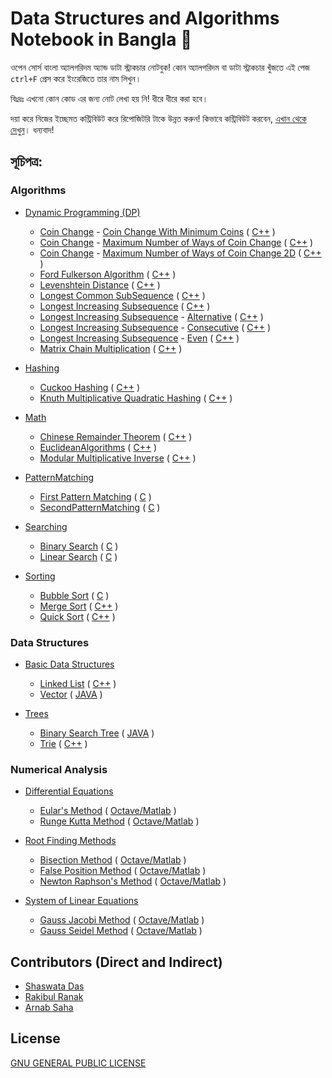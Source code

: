 # Data Structures and Algorithms Notebook in Bangla 📖

ওপেন সোর্স বাংলা অ্যালগরিদম অ্যান্ড ডাটা স্ট্রাকচার নোটবুক! কোন অ্যালগরিদম বা ডাটা স্ট্রাকচার খুঁজতে এই পেজ `ctrl+F` প্রেস করে ইংরেজিতে তার নাম লিখুন।

বিঃদ্রঃ এখনো কোন কোড এর জন্য নোট লেখা হয় নি! ধীরে ধীরে করা হবে।

দয়া করে নিজের ইচ্ছেমত কন্ট্রিবিউট করে রিপোজিটরি টাকে উন্নত করুন! কিভাবে কন্ট্রিবিউট করবেন, [এখান থেকে দেখুন](/CONTRIBUTING.md)। ধন্যবাদ!

## সূচিপত্র:

### Algorithms
- [Dynamic Programming (DP)](/DP)
  - [Coin Change](/DP/CoinChange) - [Coin Change With Minimum Coins](/DP/CoinChange/CoinChangeWithMinimumCoin/) ( [C++](/DP/CoinChange/CoinChangeWithMinimumCoin/C%2B%2B) )
  - [Coin Change](/DP/CoinChange) - [Maximum Number of Ways of Coin Change](/DP/CoinChange/CoinChangeMaximumWays/) ( [C++](/DP/CoinChange/CoinChangeMaximumWays/C%2B%2B) )
  - [Coin Change](/DP/CoinChange) - [Maximum Number of Ways of Coin Change 2D](/DP/CoinChange/CoinChange2DMaximumWays/) ( [C++](/DP/CoinChange/CoinChange2DMaximumWays/C%2B%2B) )
  - [Ford Fulkerson Algorithm](/DP/FordFulkersonAlgorithm/) ( [C++](/DP/FordFulkersonAlgorithm/C%2B%2B) )
  - [Levenshtein Distance](/DP/LevenshteinDistance/) ( [C++](/DP/LevenshteinDistance/C%2B%2B) )
  - [Longest Common SubSequence](/DP/LongestCommonSubSequence/) ( [C++](/DP/LongestCommonSubSequence/C%2B%2B) )
  - [Longest Increasing Subsequence](/DP/LongestIncreasingSubsequence/) ( [C++](/DP/LongestIncreasingSubsequence/C%2B%2B) )
  - [Longest Increasing Subsequence](/DP/LongestIncreasingSubsequence/) - [Alternative](/DP/LongestIncreasingSubsequence/Alternative/) ( [C++](/DP/LongestIncreasingSubsequence/Alternative/C%2B%2B) )
  - [Longest Increasing Subsequence](/DP/LongestIncreasingSubsequence/) - [Consecutive](/DP/LongestIncreasingSubsequence/Alternative/) ( [C++](/DP/LongestIncreasingSubsequence/Consecutive/C%2B%2B) )
  - [Longest Increasing Subsequence](/DP/LongestIncreasingSubsequence/) - [Even](/DP/LongestIncreasingSubsequence/Even/) ( [C++](/DP/LongestIncreasingSubsequence/Alternative/C%2B%2B) )
  - [Matrix Chain Multiplication](/DP/MatrixChainMultiplication/) ( [C++](/DP/MatrixChainMultiplication/C%2B%2B) )

- [Hashing](/Hashing)
  - [Cuckoo Hashing](/Hashing/CuckooHashing/) ( [C++](/Hashing/CuckooHashing/C%2B%2B) )
  - [Knuth Multiplicative Quadratic Hashing](/Hashing/KnuthMultiplicativeQuadraticHashing/) ( [C++](/Hashing/KnuthMultiplicativeQuadraticHashing/C%2B%2B) )

- [Math](/Maths)
  - [Chinese Remainder Theorem](/Maths/ChineseRemainderTheorem/) ( [C++](/Maths/ChineseRemainderTheorem/C%2B%2B) )
  - [EuclideanAlgorithms](/Maths/EuclideanAlgorithms/) ( [C++](/Maths/EuclideanAlgorithms/C%2B%2B) )
  - [Modular Multiplicative Inverse](/Maths/ModularMultiplicativeInverse/) ( [C++](/Maths/ModularMultiplicativeInverse/C%2B%2B) )

- [PatternMatching](/PatternMatching)
  - [First Pattern Matching](/PatternMatching/FirstPatternMatching/) ( [C](/PatternMatching/FirstPatternMatching/C) )
  - [SecondPatternMatching](/PatternMatching/SecondPatternMatching/) ( [C](/PatternMatching/SecondPatternMatching/C) )

- [Searching](/Searching)
  - [Binary Search](/Searching/BinarySearch/) ( [C](/Searching/BinarySearch/C) )
  - [Linear Search](/Searching/LinearSearch/) ( [C](/Searching/LinearSearch/C) )

- [Sorting](/Sorting)
  - [Bubble Sort](/Sorting/BubbleSort/) ( [C](/Sorting/BubbleSort/C) )
  - [Merge Sort](/Sorting/MergeSort/) ( [C++](/Sorting/MergeSort/C%2B%2B) )
  - [Quick Sort](/Sorting/QuickSort/) ( [C++](/Sorting/QuickSort/C%2B%2B) )


### Data Structures
- [Basic Data Structures](/BasicDataStructures)
  - [Linked List](/BasicDataStructures/LinkedList/) ( [C++](/BasicDataStructures/LinkedList/C%2B%2B) )
  - [Vector](/BasicDataStructures/Vector/) ( [JAVA](/BasicDataStructures/Vector/Java) )

- [Trees](/Trees)
  - [Binary Search Tree](/Trees/BinarySearchTree/) ( [JAVA](/Trees/BinarySearchTree/Java) )
  - [Trie](/Trees/Trie/) ( [C++](/Trees/Trie/C%2B%2B) )
  
  
### Numerical Analysis
- [Differential Equations](https://github.com/KhanShaheb34/Data-Structures-and-Algorithms-Notebook-Bangla/tree/master/NumericalAnalysis/DifferentialEquations)
  - [Eular's Method](/NumericalAnalysis/DifferentialEquations/EularsMethod/) ( [Octave/Matlab](/NumericalAnalysis/DifferentialEquations/EularsMethod/Octave) )
  - [Runge Kutta Method](/NumericalAnalysis/DifferentialEquations/RungeKuttaMethod/) ( [Octave/Matlab](/NumericalAnalysis/DifferentialEquations/RungeKuttaMethod/Octave) )
  
- [Root Finding Methods](/NumericalAnalysis/RootFindingMethods)
  - [Bisection Method](/NumericalAnalysis/RootFindingMethods/BisectionMethod/) ( [Octave/Matlab](/NumericalAnalysis/RootFindingMethods/BisectionMethod/Octave) )
  - [False Position Method](/NumericalAnalysis/RootFindingMethods/FalsePositionMethod/) ( [Octave/Matlab](/NumericalAnalysis/RootFindingMethods/FalsePositionMethod/Octave) )
  - [Newton Raphson's Method](/NumericalAnalysis/RootFindingMethods/NewtonRaphsonMethod/) ( [Octave/Matlab](/NumericalAnalysis/RootFindingMethods/NewtonRaphsonMethod/Octave) )
  
- [System of Linear Equations](/NumericalAnalysis/SystemOfLinearEquations)
  - [Gauss Jacobi Method](/NumericalAnalysis/SystemOfLinearEquations/GaussJacobiMethod/) ( [Octave/Matlab](/NumericalAnalysis/SystemOfLinearEquations/GaussJacobiMethod/Octave) )
  - [Gauss Seidel Method](/NumericalAnalysis/SystemOfLinearEquations/GaussSeidelMethod/) ( [Octave/Matlab](/NumericalAnalysis/SystemOfLinearEquations/GaussSeidelMethod/Octave) )


## Contributors (Direct and Indirect)
- [Shaswata Das](https://github.com/shaswata56/)
- [Rakibul Ranak](https://github.com/RakibulRanak)
- [Arnab Saha](https://github.com/arnab000/)

## License
[GNU GENERAL PUBLIC LICENSE](/LICENSE)
